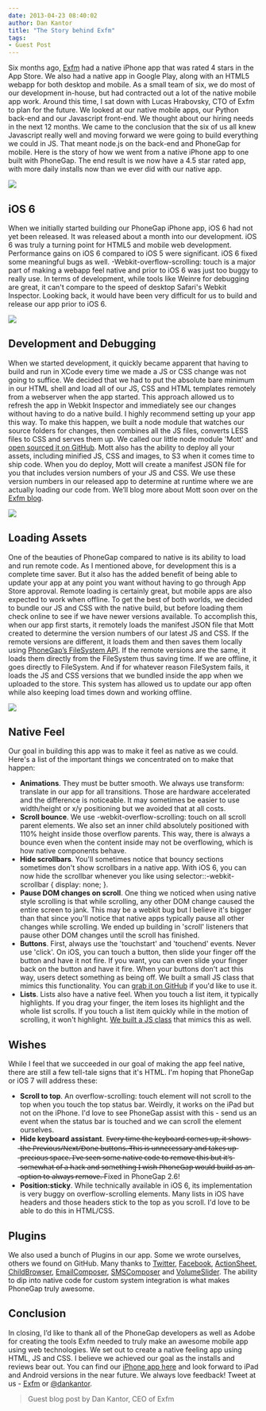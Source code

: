 ```yaml
---
date: 2013-04-23 08:40:02
author: Dan Kantor
title: "The Story behind Exfm"
tags:
- Guest Post
---
```


Six months ago, [Exfm](http://ex.fm) had a native iPhone app that was rated 4 stars in the App Store. We also had a native app in Google Play, along with an HTML5 webapp for both desktop and mobile. As a small team of six, we do most of our development in-house, but had contracted out a lot of the native mobile app work. Around this time, I sat down with Lucas Hrabovsky, CTO of Exfm to plan for the future. We looked at our native mobile apps, our Python back-end and our Javascript front-end. We thought about our hiring needs in the next 12 months. We came to the conclusion that the six of us all knew Javascript really well and moving forward we were going to build everything we could in JS. That meant node.js on the back-end and PhoneGap for mobile. Here is the story of how we went from a native iPhone app to one built with PhoneGap. The end result is we now have a 4.5 star rated app, with more daily installs now than we ever did with our native app.

![](/blog/uploads/2013-04/ratings.jpg)

## iOS 6

When we initially started building our PhoneGap iPhone app, iOS 6 had not yet been released. It was released about a month into our development. iOS 6 was truly a turning point for HTML5 and mobile web development. Performance gains on iOS 6 compared to iOS 5 were significant. iOS 6 fixed some meaningful bugs as well. -Webkit-overflow-scrolling: touch is a major part of making a webapp feel native and prior to iOS 6 was just too buggy to really use. In terms of development, while tools like Weinre for debugging are great, it can't compare to the speed of desktop Safari's Webkit Inspector. Looking back, it would have been very difficult for us to build and release our app prior to iOS 6.

![](/blog/uploads/2013-04/ios.jpg)

## Development and Debugging

When we started development, it quickly became apparent that having to build and run in XCode every time we made a JS or CSS change was not going to suffice. We decided that we had to put the absolute bare minimum in our HTML shell and load all of our JS, CSS and HTML templates remotely from a webserver when the app started. This approach allowed us to refresh the app in Webkit Inspector and immediately see our changes without having to do a native build. I highly recommend setting up your app this way. To make this happen, we built a node module that watches our source folders for changes, then combines all the JS files, converts LESS files to CSS and serves them up. We called our little node module 'Mott' and [open sourced it on GitHub](https://github.com/exfm/mott). Mott also has the ability to deploy all your assets, including minified JS, CSS and images, to S3 when it comes time to ship code. When you do deploy, Mott will create a manifest JSON file for you that includes version numbers of your JS and CSS. We use these version numbers in our released app to determine at runtime where we are actually loading our code from. We’ll blog more about Mott soon over on the [Exfm blog](http://blog.ex.fm/).

![](/blog/uploads/2013-04/devdebug.jpg)

## Loading Assets

One of the beauties of PhoneGap compared to native is its ability to load and run remote code. As I mentioned above, for development this is a complete time saver. But it also has the added benefit of being able to update your app at any point you want without having to go through App Store approval. Remote loading is certainly great, but mobile apps are also expected to work when offline. To get the best of both worlds, we decided to bundle our JS and CSS with the native build, but before loading them check online to see if we have newer versions available. To accomplish this, when our app first starts, it remotely loads the manifest JSON file that Mott created to determine the version numbers of our latest JS and CSS. If the remote versions are different, it loads them and then saves them locally using [PhoneGap’s FileSystem API](http://docs.phonegap.com/en/2.6.0/cordova_file_file.md.html#FileSystem). If the remote versions are the same, it loads them directly from the FileSystem thus saving time. If we are offline, it goes directly to FileSystem. And if for whatever reason FileSystem fails, it loads the JS and CSS versions that we bundled inside the app when we uploaded to the store. This system has allowed us to update our app often while also keeping load times down and working offline.

![](/blog/uploads/2013-04/loadingassets.jpg)

## Native Feel

Our goal in building this app was to make it feel as native as we could. Here's a list of the important things we concentrated on to make that happen:

* **Animations**. They must be butter smooth. We always use transform: translate in our app for all transitions. Those are hardware accelerated and the difference is noticeable. It may sometimes be easier to use width/height or x/y positioning but we avoided that at all costs.
* **Scroll bounce**. We use -webkit-overflow-scrolling: touch on all scroll parent elements. We also set an inner child absolutely positioned with 110% height inside those overflow parents. This way, there is always a bounce even when the content inside may not be overflowing, which is how native components behave.
* **Hide scrollbars**. You'll sometimes notice that bouncy sections sometimes don't show scrollbars in a native app. With iOS 6, you can now hide the scrollbar whenever you like using selector::-webkit-scrollbar { display: none; }.
* **Pause DOM changes on scroll**. One thing we noticed when using native style scrolling is that while scrolling, any other DOM change caused the entire screen to jank. This may be a webkit bug but I believe it's bigger than that since you'll notice that native apps typically pause all other changes while scrolling. We ended up building in 'scroll' listeners that pause other DOM changes until the scroll has finished.
* **Buttons**. First, always use the 'touchstart' and 'touchend' events. Never use 'click'. On iOS, you can touch a button, then slide your finger off the button and have it not fire. If you want, you can even slide your finger back on the button and have it fire. When your buttons don't act this way, users detect something as being off. We built a small JS class that mimics this functionality. You can [grab it on GitHub](https://github.com/exfm/touch-element) if you'd like to use it.
* **Lists**. Lists also have a native feel. When you touch a list item, it typically highlights. If you drag your finger, the item loses its highlight and the whole list scrolls. If you touch a list item quickly while in the motion of scrolling, it won't highlight. [We built a JS class](https://github.com/exfm/touch-list-item) that mimics this as well.

## Wishes

While I feel that we succeeded in our goal of making the app feel native, there are still a few tell-tale signs that it's HTML. I'm hoping that PhoneGap or iOS 7 will address these:

* **Scroll to top**. An overflow-scrolling: touch element will not scroll to the top when you touch the top status bar. Weirdly, it works on the iPad but not on the iPhone. I'd love to see PhoneGap assist with this - send us an event when the status bar is touched and we can scroll the element ourselves.
* **Hide keyboard assistant**. E̶v̶e̶r̶y̶ ̶t̶i̶m̶e̶ ̶t̶h̶e̶ ̶k̶e̶y̶b̶o̶a̶r̶d̶ ̶c̶o̶m̶e̶s̶ ̶u̶p̶,̶ ̶i̶t̶ ̶s̶h̶o̶w̶s̶ ̶t̶h̶e̶ ̶P̶r̶e̶v̶i̶o̶u̶s̶/̶N̶e̶x̶t̶/̶D̶o̶n̶e̶ ̶b̶u̶t̶t̶o̶n̶s̶.̶ ̶T̶h̶i̶s̶ ̶i̶s̶ ̶u̶n̶n̶e̶c̶e̶s̶s̶a̶r̶y̶ ̶a̶n̶d̶ ̶t̶a̶k̶e̶s̶ ̶u̶p̶ ̶p̶r̶e̶c̶i̶o̶u̶s̶ ̶s̶p̶a̶c̶e̶.̶ ̶I̶'̶v̶e̶ ̶s̶e̶e̶n̶ ̶s̶o̶m̶e̶ ̶n̶a̶t̶i̶v̶e̶ ̶c̶o̶d̶e̶ ̶t̶o̶ ̶r̶e̶m̶o̶v̶e̶ ̶t̶h̶i̶s̶ ̶b̶u̶t̶ ̶i̶t̶'̶s̶ ̶s̶o̶m̶e̶w̶h̶a̶t̶ ̶o̶f̶ ̶a̶ ̶h̶a̶c̶k̶ ̶a̶n̶d̶ ̶s̶o̶m̶e̶t̶h̶i̶n̶g̶ ̶I̶ ̶w̶i̶s̶h̶ ̶P̶h̶o̶n̶e̶G̶a̶p̶ ̶w̶o̶u̶l̶d̶ ̶b̶u̶i̶l̶d̶ ̶a̶s̶ ̶a̶n̶ ̶o̶p̶t̶i̶o̶n̶ ̶t̶o̶ ̶a̶l̶w̶a̶y̶s̶ ̶r̶e̶m̶o̶v̶e̶.̶  Fixed in PhoneGap 2.6!
* **Position:sticky**. While technically available in iOS 6, its implementation is very buggy on overflow-scrolling elements. Many lists in iOS have headers and those headers stick to the top as you scroll. I'd love to be able to do this in HTML/CSS.

## Plugins

We also used a bunch of Plugins in our app. Some we wrote ourselves, others we found on GitHub. Many thanks to [Twitter](https://github.com/phonegap/phonegap-plugins/tree/master/iOS/Twitter), [Facebook](https://github.com/phonegap/phonegap-facebook-plugin), [ActionSheet](https://github.com/mgcrea/cordova-actionsheet), [ChildBrowser](https://github.com/phonegap/phonegap-plugins/tree/master/iOS/ChildBrowser), [EmailComposer](https://github.com/phonegap/phonegap-plugins/tree/master/iOS/EmailComposer), [SMSComposer](https://github.com/phonegap/phonegap-plugins/tree/master/iOS/SMSComposer) and [VolumeSlider](https://github.com/devgeeks/VolumeSlider). The ability to dip into native code for custom system integration is what makes PhoneGap truly awesome.

## Conclusion

In closing, I’d like to thank all of the PhoneGap developers as well as Adobe for creating the tools Exfm needed to truly make an awesome mobile app using web technologies. We set out to create a native feeling app using HTML, JS and CSS. I believe we achieved our goal as the installs and reviews bear out. You can find our [iPhone app here](http://ex.fm/iphone) and look forward to iPad and Android versions in the near future. We always love feedback! Tweet at us - [Exfm](https://twitter.com/exfm) or [@dankantor](https://twitter.com/dankantor).

>Guest blog post by Dan Kantor, CEO of Exfm
